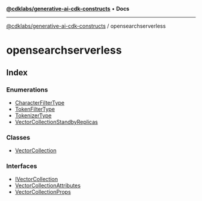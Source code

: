 [**@cdklabs/generative-ai-cdk-constructs**](../../README.md) • **Docs**

***

[@cdklabs/generative-ai-cdk-constructs](../../README.md) / opensearchserverless

# opensearchserverless

## Index

### Enumerations

- [CharacterFilterType](enumerations/CharacterFilterType.md)
- [TokenFilterType](enumerations/TokenFilterType.md)
- [TokenizerType](enumerations/TokenizerType.md)
- [VectorCollectionStandbyReplicas](enumerations/VectorCollectionStandbyReplicas.md)

### Classes

- [VectorCollection](classes/VectorCollection.md)

### Interfaces

- [IVectorCollection](interfaces/IVectorCollection.md)
- [VectorCollectionAttributes](interfaces/VectorCollectionAttributes.md)
- [VectorCollectionProps](interfaces/VectorCollectionProps.md)
